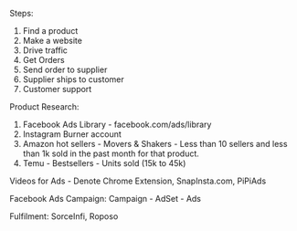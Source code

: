 

Steps:
1. Find a product
2. Make a website
3. Drive traffic
4. Get Orders
5. Send order to supplier
6. Supplier ships to customer
7. Customer support

Product Research:
1. Facebook Ads Library - facebook.com/ads/library
2. Instagram Burner account
3. Amazon hot sellers - Movers & Shakers - Less than 10 sellers and less than 1k sold in the past month for that product.
4. Temu - Bestsellers - Units sold (15k to 45k)

Videos for Ads - Denote Chrome Extension, SnapInsta.com, PiPiAds

Facebook Ads Campaign:
Campaign - AdSet - Ads

Fulfilment:
SorceInfi, Roposo